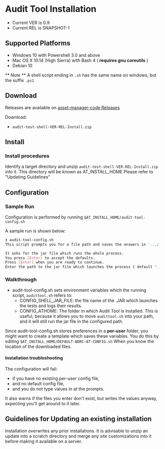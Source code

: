 #  Audit Tool Installation

- Current VER is 0.9
- Current REL is SNAPSHOT-1

## Supported Platforms

- Windows 10 with Powershell 3.0 and above
- Mac OS X 10.14 (High Sierra) with Bash 4 ( **requires gnu coreutils** )
- Debian 10

** Note ** A shell script ending in `.sh` has the same name on windows, but the suffix `.ps1` 

## Download
Releases are available on [asset-manager-code Releases](https://github.com/buda-base/asset-manager/releases)

Download:
- `audit-test-shell-VER-REL-Install.zip`

## Install

### Install procedures
Identify a target directory and unzip `audit-test-shell-VER-REL-Install.zip` into it. This directory will be known as AT_INSTALL_HOME
Please refer to "Updating Guidelines"

## Configuration
### Sample Run

Configuration is performed by running `$AT_INSTALL_HOME/audit-tool-config.sh`


A sample run is shown below:

 ```bash
❯ audit-tool-config.sh
This script prompts you for a file path and saves the answers in '.../.config/bdrc/auditTool/config'.

It asks for the jar file which runs the whole process.
You press [Enter] to accept the defaults.
Press [Enter] when you are ready to continue.
Enter the path to the jar file which launches the process [ default ".../xxx/audit-test-shell-0.9-SNAPSHOT-1.jar" ]?
```

### Walkthrough
- audit-tool-config.sh sets  environment variables which the running script, `audittool.sh` refers to:
  - CONFIG_SHELL_JAR_FILE: the file name of the .JAR which launches the tests and logs their results.
  - CONFIG_ATHOME: The folder in which Audit Tool is installed. This is useful, because it allows you to move `audittool.sh` into your path, and it will still run the jar file in the configured path.

Since audit-tool-config.sh stores preferences in a **per-user** folder, you might want to create a template which saves these variables.
You do this by editing `$AT_INSTALL_HOME/DEFAULT-BDRC-AT-CONFIG.sh` When you know the location of the  downloaded files.

#### Installation troubleshooting

The configuration will fail:
- if you have no existing per-user config file,
- and no default config file,
- and you do not type values in at the prompts.

It also warns if the files you enter don't exist, but writes the values anyway, expecting you'll get around to it later.

## Guidelines for Updating an existing installation
Installation overwrites any prior installations.
It is advisable to unzip an update into a scratch directory and merge any site customizations into it before making it available on a server. 
